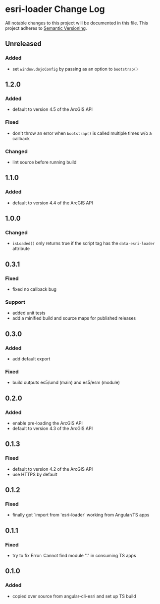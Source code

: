 # esri-loader Change Log
All notable changes to this project will be documented in this file.
This project adheres to [Semantic Versioning](http://semver.org/).

## Unreleased
### Added
- set `window.dojoConfig` by passing as an option to `bootstrap()`

## 1.2.0

### Added
- default to version 4.5 of the ArcGIS API

### Fixed
- don't throw an error when `bootstrap()` is called multiple times w/o a callback

### Changed
- lint source before running build

## 1.1.0

### Added
- default to version 4.4 of the ArcGIS API

## 1.0.0

### Changed
- `isLoaded()` only returns true if the script tag has the `data-esri-loader` attribute

## 0.3.1

### Fixed
- fixed no callback bug

### Support
- added unit tests
- add a minified build and source maps for published releases

## 0.3.0

### Added
- add default export

### Fixed
- build outputs es5/umd (main) and es5/esm (module)

## 0.2.0

### Added
- enable pre-loading the ArcGIS API
- default to version 4.3 of the ArcGIS API

## 0.1.3

### Fixed
- default to version 4.2 of the ArcGIS API
- use HTTPS by default

## 0.1.2

### Fixed
- finally got `import from 'esri-loader' working from Angular/TS apps

## 0.1.1

### Fixed
- try to fix Error: Cannot find module "." in consuming TS apps

## 0.1.0

### Added
- copied over source from angular-cli-esri and set up TS build
